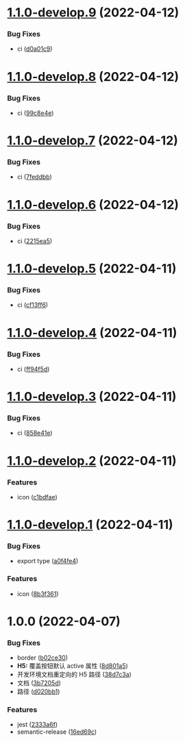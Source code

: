 # [1.1.0-develop.9](https://github.com/sushi-su/ant-design-taro/compare/v1.1.0-develop.8...v1.1.0-develop.9) (2022-04-12)


### Bug Fixes

* ci ([d0a01c9](https://github.com/sushi-su/ant-design-taro/commit/d0a01c966087f0355844ac5ae4115504b903cd6e))

# [1.1.0-develop.8](https://github.com/sushi-su/ant-design-taro/compare/v1.1.0-develop.7...v1.1.0-develop.8) (2022-04-12)


### Bug Fixes

* ci ([99c8e4e](https://github.com/sushi-su/ant-design-taro/commit/99c8e4e26ce53c3b05e9b6cc42247e41d9409aed))

# [1.1.0-develop.7](https://github.com/sushi-su/ant-design-taro/compare/v1.1.0-develop.6...v1.1.0-develop.7) (2022-04-12)


### Bug Fixes

* ci ([7feddbb](https://github.com/sushi-su/ant-design-taro/commit/7feddbb84df3454537655c9784358e46d335d508))

# [1.1.0-develop.6](https://github.com/sushi-su/ant-design-taro/compare/v1.1.0-develop.5...v1.1.0-develop.6) (2022-04-12)


### Bug Fixes

* ci ([2215ea5](https://github.com/sushi-su/ant-design-taro/commit/2215ea50b3c2135acc2603537a7244fbcb1ccda7))

# [1.1.0-develop.5](https://github.com/sushi-su/ant-design-taro/compare/v1.1.0-develop.4...v1.1.0-develop.5) (2022-04-11)


### Bug Fixes

* ci ([cf13ff6](https://github.com/sushi-su/ant-design-taro/commit/cf13ff66dd617c3e9ef4be48783055d9d3b85727))

# [1.1.0-develop.4](https://github.com/sushi-su/ant-design-taro/compare/v1.1.0-develop.3...v1.1.0-develop.4) (2022-04-11)


### Bug Fixes

* ci ([ff94f5d](https://github.com/sushi-su/ant-design-taro/commit/ff94f5de10c6e29ce8db07c1234dd648778272ef))

# [1.1.0-develop.3](https://github.com/sushi-su/ant-design-taro/compare/v1.1.0-develop.2...v1.1.0-develop.3) (2022-04-11)


### Bug Fixes

* ci ([858e41e](https://github.com/sushi-su/ant-design-taro/commit/858e41e3d51013631ae2d10457f1f3ac0c8a2535))

# [1.1.0-develop.2](https://github.com/sushi-su/ant-design-taro/compare/v1.1.0-develop.1...v1.1.0-develop.2) (2022-04-11)


### Features

* icon ([c1bdfae](https://github.com/sushi-su/ant-design-taro/commit/c1bdfae712a20733609c1f39827139235c02c0bf))

# [1.1.0-develop.1](https://github.com/sushi-su/ant-design-taro/compare/v1.0.0...v1.1.0-develop.1) (2022-04-11)


### Bug Fixes

* export type ([a0f4fe4](https://github.com/sushi-su/ant-design-taro/commit/a0f4fe4818a023fc6d633b419bdf02160c946cdc))


### Features

* icon ([8b3f361](https://github.com/sushi-su/ant-design-taro/commit/8b3f3618fea413bf8f076709d123c9d220b7bce9))

# 1.0.0 (2022-04-07)


### Bug Fixes

* border ([b02ce30](https://github.com/sushi-su/ant-design-taro/commit/b02ce300ab2082b5998226e941233d1108935f27))
* **H5:** 覆盖按钮默认 active 属性 ([8d801a5](https://github.com/sushi-su/ant-design-taro/commit/8d801a53be4e3c7b79258db9ea14b0cbbcd1d0b8))
* 开发环境文档重定向的 H5 路径 ([38d7c3a](https://github.com/sushi-su/ant-design-taro/commit/38d7c3aa6e900a32f44065cb3eba5614a1264eb0))
* 文档 ([3b7205d](https://github.com/sushi-su/ant-design-taro/commit/3b7205d3b488314a6aa4a01be5b8efd0f73ac41d))
* 路径 ([d020bb1](https://github.com/sushi-su/ant-design-taro/commit/d020bb1c0dc1f4bdaa9f88638d886301b20b41e0))


### Features

* jest ([2333a6f](https://github.com/sushi-su/ant-design-taro/commit/2333a6fb3d5116f2e2caa79035dfaccd40e8123b))
* semantic-release ([16ed69c](https://github.com/sushi-su/ant-design-taro/commit/16ed69ce6fa36402c06045af1c24969a030edf86))
